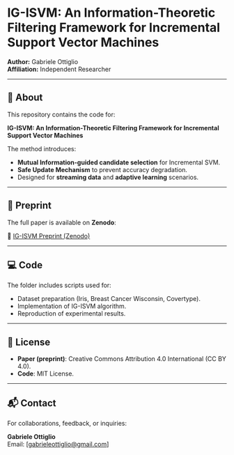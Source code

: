 # IG-ISVM: An Information-Theoretic Filtering Framework for Incremental Support Vector Machines

**Author:** Gabriele Ottiglio  
**Affiliation:** Independent Researcher

---

## 📝 About

This repository contains the code for:

**IG-ISVM: An Information-Theoretic Filtering Framework for Incremental Support Vector Machines**

The method introduces:
- **Mutual Information-guided candidate selection** for Incremental SVM.
- **Safe Update Mechanism** to prevent accuracy degradation.
- Designed for **streaming data** and **adaptive learning** scenarios.

---

## 📄 Preprint

The full paper is available on **Zenodo**:

🔗 [IG-ISVM Preprint (Zenodo)](https://doi.org/10.5281/zenodo.xxxxxxx)  

---

## 💻 Code 

The folder includes scripts used for:
- Dataset preparation (Iris, Breast Cancer Wisconsin, Covertype).
- Implementation of IG-ISVM algorithm.
- Reproduction of experimental results.

---

## 📜 License

- **Paper (preprint)**: Creative Commons Attribution 4.0 International (CC BY 4.0).
- **Code**: MIT License.

---

## 📬 Contact

For collaborations, feedback, or inquiries:

**Gabriele Ottiglio**  
Email: [gabrieleottiglio@gmail.com]  

